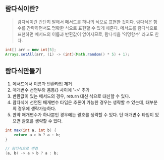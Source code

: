 
## 람다식이란?

> 람다식이란 간단히 말해서 메서드를 하나의 식으로 표현한 것이다. 람다식은 함수를 간략하면서도 명확한 식으로 표현할 수 있게 해준다. 메서드를 람다식으로 표현하면 메서드의 이름과  반환값이 없어지므로, 람다식을 '익명함수' 라고도 한다.



```java
int[] arr = new int[5];
Arrays.setAll(arr, (i) -> (int)(Math.random() * 5) + 1);
```


## 람다식만들기


1. 메서드에서 이름과 반환타입 제거
2. 매개변수 선언부와 몸통{} 사이에 '->' 추가
3. 반환값이 있는 메서드의 경우, return 대신 식으로 대신할 수 있다.
4. 람다식에 선언된 매개변수 타입은 추론이 가능한 경우는 생략할 수 있는데, 대부분의 경우에 생략가능하다.
5. 만약 매개변수가 하나뿐인 경우에는 괄호를 생략할 수 있다. 단 매개변수 타입이 있으면 괄호를 생략할 수 있다.

```java
int max(int a, int b) {
	return a > b ? a : b;
}

// 람다식으로 변경
(a, b) -> a > b ? a : b;
```
